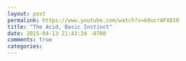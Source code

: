 ```yaml
---
layout: post
permalink: https://www.youtube.com/watch?v=kOucrAFX810
title: "The Acid, Basic Instinct"
date: 2015-04-13 21:43:24 -0700
comments: true
categories: 
---
```

